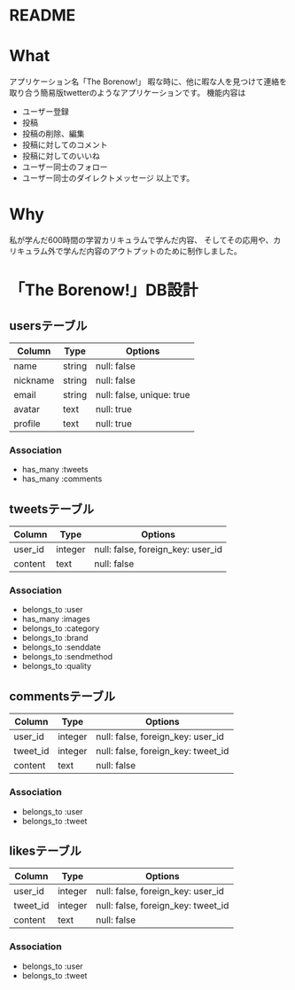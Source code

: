 # README

# What
アプリケーション名「The Borenow!」
暇な時に、他に暇な人を見つけて連絡を取り合う簡易版twetterのようなアプリケーションです。
機能内容は
- ユーザー登録
- 投稿
- 投稿の削除、編集
- 投稿に対してのコメント
- 投稿に対してのいいね
- ユーザー同士のフォロー
- ユーザー同士のダイレクトメッセージ
以上です。

# Why
私が学んだ600時間の学習カリキュラムで学んだ内容、
そしてその応用や、カリキュラム外で学んだ内容のアウトプットのために制作しました。

# 「The Borenow!」DB設計
## usersテーブル
|Column|Type|Options|
|------|----|-------|
|name|string|null: false|
|nickname|string|null: false|
|email|string|null: false, unique: true|
|avatar|text|null: true|
|profile|text|null: true|
### Association
- has_many :tweets
- has_many :comments

## tweetsテーブル
|Column|Type|Options|
|------|----|-------|
|user_id|integer|null: false, foreign_key: user_id|
|content|text|null: false|
### Association
- belongs_to :user
- has_many :images
- belongs_to :category
- belongs_to :brand
- belongs_to :senddate
- belongs_to :sendmethod
- belongs_to :quality

## commentsテーブル
|Column|Type|Options|
|------|----|-------|
|user_id|integer|null: false, foreign_key: user_id|
|tweet_id|integer|null: false, foreign_key: tweet_id|
|content|text|null: false|
### Association
- belongs_to :user
- belongs_to :tweet

## likesテーブル
|Column|Type|Options|
|------|----|-------|
|user_id|integer|null: false, foreign_key: user_id|
|tweet_id|integer|null: false, foreign_key: tweet_id|
|content|text|null: false|
### Association
- belongs_to :user
- belongs_to :tweet